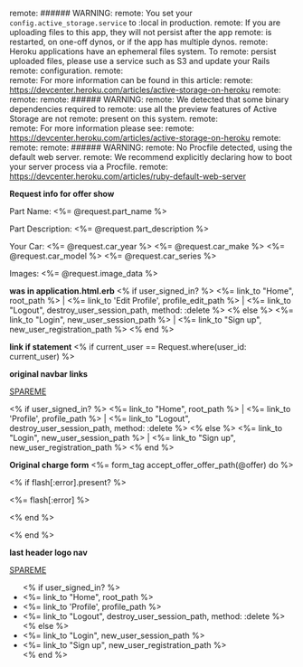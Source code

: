 remote: ###### WARNING:
remote:        You set your `config.active_storage.service` to :local in production.
remote:        If you are uploading files to this app, they will not persist after the app
remote:        is restarted, on one-off dynos, or if the app has multiple dynos.
remote:        Heroku applications have an ephemeral files system. To
remote:        persist uploaded files, please use a service such as S3 and update your Rails
remote:        configuration.
remote:        
remote:        For more information can be found in this article:
remote:          https://devcenter.heroku.com/articles/active-storage-on-heroku
remote:        
remote: 
remote: ###### WARNING:
remote:        We detected that some binary dependencies required to
remote:        use all the preview features of Active Storage are not
remote:        present on this system.
remote:        
remote:        For more information please see:
remote:          https://devcenter.heroku.com/articles/active-storage-on-heroku
remote:        
remote: 
remote: ###### WARNING:
remote:        No Procfile detected, using the default web server.
remote:        We recommend explicitly declaring how to boot your server process via a Procfile.
remote:        https://devcenter.heroku.com/articles/ruby-default-web-server


__Request info for offer show__
<p>
    <p>Part Name: <%= @request.part_name %></p>
</p>
<p>
    <p>Part Description: <%= @request.part_description %></p>
</p>
<p>
    <p>Your Car: <%= @request.car_year %> <%= @request.car_make %> <%= @request.car_model %> <%= @request.car_series %> </p>
</p>
<p>
    <p>Images: <%= @request.image_data %></p>
</p>

__was in application.html.erb__
    <% if user_signed_in? %>
        <%= link_to "Home", root_path %> |
        <%= link_to 'Edit Profile', profile_edit_path %> |
        <%= link_to "Logout", destroy_user_session_path, method: :delete %>
    <% else %>
        <%= link_to "Login", new_user_session_path %> |
        <%= link_to "Sign up", new_user_registration_path %>
    <% end %>

__link if statement__
<% if current_user == Request.where(user_id: current_user) %>

__original navbar links__

<a href=" / " class="logo">SPARE<span>ME</span></a>
    <nav class="nav-items">
      <% if user_signed_in? %>
          <%= link_to "Home", root_path %> |
          <%= link_to 'Profile', profile_path %> |
          <%= link_to "Logout", destroy_user_session_path, method: :delete %>
      <% else %>
          <%= link_to "Login", new_user_session_path %> |
          <%= link_to "Sign up", new_user_registration_path %>
      <% end %>
    </nav>


__Original charge form__
    <%= form_tag accept_offer_offer_path(@offer) do %>
  <article>
    <% if flash[:error].present? %>
      <div id="error_explanation">
        <p><%= flash[:error] %></p>
      </div>
    <% end %>
  </article>

  <script src="https://checkout.stripe.com/checkout.js" class="stripe-button"
          data-key="<%= Rails.configuration.stripe[:publishable_key] %>"
          data-description=<%= "PAYMENT" %>
          data-amount=<%= @offer.price %>
          data-currency="AUD"
          data-email=<%= current_user.email %>
          
          data-locale="auto"></script>
<% end %>

__last header logo nav__
<div class="logo">
      <a href="#" class="logo">SPARE<span>ME</span></a>
    </div>
    <nav>
    <ul class="main-nav">
      <% if user_signed_in? %>
      <li><%= link_to "Home", root_path %></li>
      <li><%= link_to 'Profile', profile_path %></li>
      <li><%= link_to "Logout", destroy_user_session_path, method: :delete %></li>
      <% else %>
      <li><%= link_to "Login", new_user_session_path %></li>
      <li><%= link_to "Sign up", new_user_registration_path %></li>
      <% end %>
    </ul>